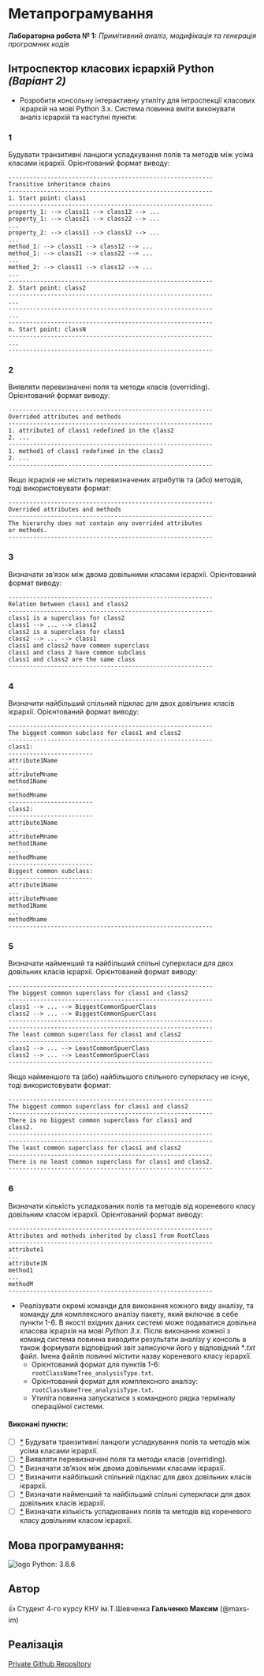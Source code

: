 # Метапрограмування

**Лабораторна робота № 1:** *Примiтивний аналiз, модифiкацiя та генерацiя програмних кодiв*

## **Iнтроспектор класових iєрархiй Python** *(Варiант 2)*

+ Розробити консольну iнтерактивну утилiту для iнтроспекцiї класових iєрархiй на мовi Python 3.x. 
Система повинна вмiти виконувати аналiз iєрархiй та наступнi пункти:

### 1
Будувати транзитивнi ланцюги успадкування полiв та методiв мiж усiма класами iєрархiї. 
Орiєнтований формат виводу:

```
----------------------------------------------------------
Transitive inheritance chains
----------------------------------------------------------
1. Start point: class1
----------------------------------------------------------
property_1: --> class11 --> class12 --> ...
property_1: --> class21 --> class22 --> ...
...
property_2: --> class11 --> class12 --> ...
...
method_1: --> class11 --> class12 --> ...
method_1: --> class21 --> class22 --> ...
...
method_2: --> class11 --> class12 --> ...
...
----------------------------------------------------------
2. Start point: class2
----------------------------------------------------------
...
----------------------------------------------------------
...
----------------------------------------------------------
n. Start point: classN
----------------------------------------------------------
...
----------------------------------------------------------
```

### 2
Виявляти перевизначенi поля та методи класiв (overriding). 
Орiєнтований формат виводу:

```
----------------------------------------------------------
Overrided attributes and methods
----------------------------------------------------------
1. attribute1 of class1 redefined in the class2
2. ...
----------------------------------------------------------
1. method1 of class1 redefined in the class2
2. ...
----------------------------------------------------------
```
Якщо iєрархiя не мiстить перевизначених атрибутiв та (або) методiв, 
тодi використовувати формат:

```
----------------------------------------------------------
Overrided attributes and methods
----------------------------------------------------------
The hierarchy does not contain any overrided attributes
or methods.
----------------------------------------------------------
```

### 3
Визначати зв’язок мiж двома довiльними класами iєрархiї. 
Орiєнтований формат виводу:

```
----------------------------------------------------------
Relation between class1 and class2
----------------------------------------------------------
class1 is a superclass for class2
class1 --> ... --> class2
class2 is a superclass for class1
class2 --> ... --> class1
class1 and class2 have common superclass
class1 and class 2 have common subclass
class1 and class2 are the same class
----------------------------------------------------------
```

### 4
Визначити найбiльший спiльний пiдклас для двох довiльних класiв iєрархiї. 
Орiєнтований формат виводу:

```
----------------------------------------------------------
The biggest common subclass for class1 and class2
----------------------------------------------------------
class1:
------------------------
attribute1Name
...
attributeMname
method1Name
...
methodMname
------------------------
class2:
------------------------
attribute1Name
...
attributeMname
method1Name
...
methodMname
------------------------
Biggest common subclass:
------------------------
attribute1Name
...
attributeMname
method1Name
...
methodMname
----------------------------------------------------------
```

### 5
Визначати найменший та найбiльший спiльнi суперкласи для двох довiльних класiв iєрархiї. 
Орiєнтований формат виводу:

```
----------------------------------------------------------
The biggest common superclass for class1 and class2
----------------------------------------------------------
class1 --> ... --> BiggestCommonSpuerClass
class2 --> ... --> BiggestCommonSpuerClass
----------------------------------------------------------
----------------------------------------------------------
The least common superclass for class1 and class2
----------------------------------------------------------
class1 --> ... --> LeastCommonSpuerClass
class2 --> ... --> LeastCommonSpuerClass
----------------------------------------------------------
```

Якщо найменшого та (або) найбiльшого спiльного суперкласу не iснує,
тодi використовувати формат:

```
----------------------------------------------------------
The biggest common superclass for class1 and class2
----------------------------------------------------------
There is no biggest common superclass for class1 and
class2.
----------------------------------------------------------
----------------------------------------------------------
The least common superclass for class1 and class2
----------------------------------------------------------
There is no least common superclass for class1 and class2.
----------------------------------------------------------
```

### 6
Визначати кiлькiсть успадкованих полiв та методiв вiд кореневого класу довiльним класом iєрархiї. 
Орiєнтований формат виводу:

```
----------------------------------------------------------
Attributes and methods inherited by class1 from RootClass
----------------------------------------------------------
attribute1
...
attribute1N
method1
...
methodM
----------------------------------------------------------
```

+ Реалiзувати окремi команди для виконання кожного виду аналiзу, та
команду для комплексного аналiзу пакету, який включає в себе пункти 1-6.
В якостi вхiдних даних системi може подаватися довiльна класова 
iєрархiя на мовi *Python 3.x*. Пiсля виконання кожної з команд система повинна
виводити результати аналiзу у консоль а також формувати вiдповiдний звiт
записуючи його у вiдповiдний **.txt* файл. Iмена файлiв повиннi мiстити
назву кореневого класу iєрархiї.  
  - Орiєнтований формат для пунктiв 1-6: `rootClassNameTree_analysisType.txt`.
  - Орiєнтований формат для комплексного аналiзу: `rootClassNameTree_analysisType.txt`.
  - Утилiта повинна запускатися з командного рядка термiналу операцiйної системи.

#### Виконанi пункти:
- [ ] [*](#1 "Перший") Будувати транзитивнi ланцюги успадкування полiв та методiв мiж усiма класами iєрархiї.
- [ ] [*](#2 "Другий") Виявляти перевизначенi поля та методи класiв (overriding). 
- [ ] [*](#3 "Третiй") Визначати зв’язок мiж двома довiльними класами iєрархiї. 
- [ ] [*](#4 "Четвертий") Визначити найбiльший спiльний пiдклас для двох довiльних класiв iєрархiї. 
- [ ] [*](#5 "П'ятий") Визначати найменший та найбiльший спiльнi суперкласи для двох довiльних класiв iєрархiї. 
- [ ] [*](#6 "Шостий") Визначати кiлькiсть успадкованих полiв та методiв вiд кореневого класу довiльним класом iєрархiї.

## Мова програмування:
![logo] Python: 3.6.6

## Автор

:+1: Студент 4-го курсу КНУ iм.T.Шевченка **Гальченко Максим** (@maxs-im)

## Реалізація
[Private Github Repository](https://github.com/maxs-im/META)

[logo]: https://www.python.org/static/opengraph-icon-200x200.png
